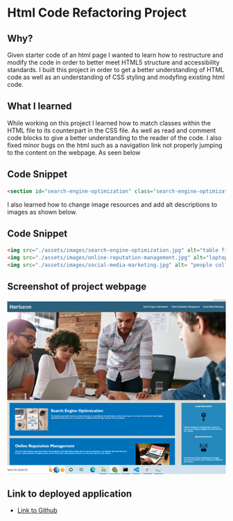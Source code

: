 # Html Code Refactoring Project


## Why?
Given starter code of an html page I wanted to learn how to restructure and modify the code in order to better meet HTML5 structure and accessibility standards. 
I built this project in order to get a better understanding of HTML code as well as an understanding of CSS styling and modyfing existing html code. 
## What I learned
While working on this project I learned how to match classes within the HTML file to its counterpart in the CSS file. As well as read and comment code blocks to give a better understanding to the reader of the code. I also fixed minor bugs on the html such as a navigation link not properly jumping to the content on the webpage. As seen below
## Code Snippet
```html
<section id="search-engine-optimization" class="search-engine-optimization">
```
I also learned how to change image resources and add alt descriptions to images as shown below.

## Code Snippet
```html
<img src="./assets/images/search-engine-optimization.jpg" alt="table filled with study tools" class="float-left" />
<img src="./assets/images/online-reputation-management.jpg" alt="laptop ontop of a table" class="float-right" />
<img src="./assets/images/social-media-marketing.jpg" alt= "people collaborating around a desk"class="float-left" />
```
## Screenshot of project webpage
![Site](Screenshot.png)

## Link to deployed application
- [Link to Github](https://github.com/)


